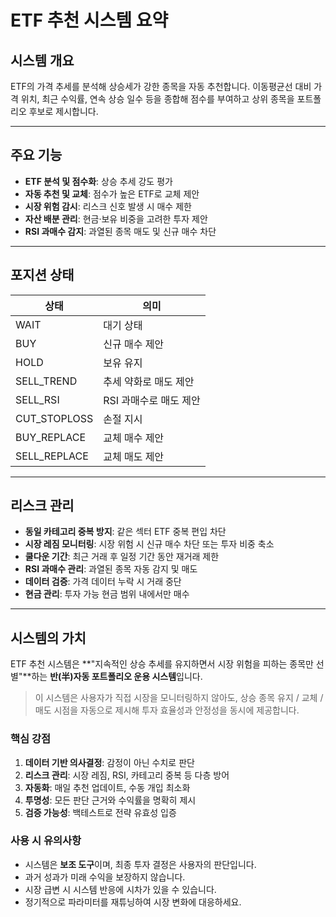 # ETF 추천 시스템 요약

## 시스템 개요

ETF의 가격 추세를 분석해 상승세가 강한 종목을 자동 추천합니다.
이동평균선 대비 가격 위치, 최근 수익률, 연속 상승 일수 등을 종합해 점수를 부여하고
상위 종목을 포트폴리오 후보로 제시합니다.

---

## 주요 기능

- **ETF 분석 및 점수화**: 상승 추세 강도 평가
- **자동 추천 및 교체**: 점수가 높은 ETF로 교체 제안
- **시장 위험 감시**: 리스크 신호 발생 시 매수 제한
- **자산 배분 관리**: 현금·보유 비중을 고려한 투자 제안
- **RSI 과매수 감지**: 과열된 종목 매도 및 신규 매수 차단

---

## 포지션 상태

| 상태 | 의미 |
|------|------|
| WAIT | 대기 상태 |
| BUY | 신규 매수 제안 |
| HOLD | 보유 유지 |
| SELL_TREND | 추세 약화로 매도 제안 |
| SELL_RSI | RSI 과매수로 매도 제안 |
| CUT_STOPLOSS | 손절 지시 |
| BUY_REPLACE | 교체 매수 제안 |
| SELL_REPLACE | 교체 매도 제안 |

---

## 리스크 관리

- **동일 카테고리 중복 방지**: 같은 섹터 ETF 중복 편입 차단
- **시장 레짐 모니터링**: 시장 위험 시 신규 매수 차단 또는 투자 비중 축소
- **쿨다운 기간**: 최근 거래 후 일정 기간 동안 재거래 제한
- **RSI 과매수 관리**: 과열된 종목 자동 감지 및 매도
- **데이터 검증**: 가격 데이터 누락 시 거래 중단
- **현금 관리**: 투자 가능 현금 범위 내에서만 매수

---

## 시스템의 가치

ETF 추천 시스템은
**"지속적인 상승 추세를 유지하면서 시장 위험을 피하는 종목만 선별"**하는
**반(半)자동 포트폴리오 운용 시스템**입니다.

> 이 시스템은 사용자가 직접 시장을 모니터링하지 않아도,
> 상승 종목 유지 / 교체 / 매도 시점을 자동으로 제시해
> 투자 효율성과 안정성을 동시에 제공합니다.

### 핵심 강점

1. **데이터 기반 의사결정**: 감정이 아닌 수치로 판단
2. **리스크 관리**: 시장 레짐, RSI, 카테고리 중복 등 다층 방어
3. **자동화**: 매일 추천 업데이트, 수동 개입 최소화
4. **투명성**: 모든 판단 근거와 수익률을 명확히 제시
5. **검증 가능성**: 백테스트로 전략 유효성 입증

### 사용 시 유의사항

- 시스템은 **보조 도구**이며, 최종 투자 결정은 사용자의 판단입니다.
- 과거 성과가 미래 수익을 보장하지 않습니다.
- 시장 급변 시 시스템 반응에 시차가 있을 수 있습니다.
- 정기적으로 파라미터를 재튜닝하여 시장 변화에 대응하세요.
